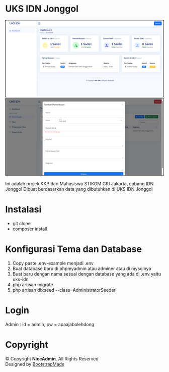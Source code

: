 # UKS IDN Jonggol

![alt text](https://github.com/initialgr/uks-idn/blob/main/public/template/assets/img/dashboard.png)
![alt text](https://github.com/initialgr/uks-idn/blob/main/public/template/assets/img/pemeriksaan.png)

Ini adalah projek KKP dari Mahasiswa STIKOM CKI Jakarta, cabang IDN Jonggol
Dibuat berdasarkan data yang dibutuhkan di UKS IDN Jonggol

# Instalasi

-   git clone
-   composer install

# Konfigurasi Tema dan Database

1. Copy paste .env-example menjadi .env
2. Buat database baru di phpmyadmin atau adminer atau di mysqlnya
3. Buat baru dengan nama sesuai dengan database yang ada di .env yaitu uks-idn
4. php artisan migrate
5. php artisan db:seed --class=AdministratorSeeder

# Login

Admin : id = admin, pw = apaajabolehdong

# Copyright

 <div class="copyright">
      &copy; Copyright <strong><span>NiceAdmin</span></strong>. All Rights Reserved
    </div>
    <div class="credits">
      <!-- All the links in the footer should remain intact. -->
      <!-- You can delete the links only if you purchased the pro version. -->
      <!-- Licensing information: https://bootstrapmade.com/license/ -->
      <!-- Purchase the pro version with working PHP/AJAX contact form: https://bootstrapmade.com/nice-admin-bootstrap-admin-html-template/ -->
      Designed by <a href="https://bootstrapmade.com/">BootstrapMade</a>
 </div>
